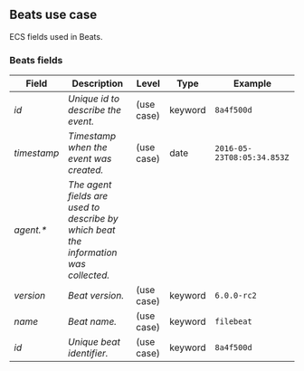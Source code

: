 ## Beats use case

ECS fields used in Beats.

### <a name="beats"></a> Beats fields


| Field  | Description  | Level  | Type  | Example  |
|---|---|---|---|---|
| <a name="id"></a>*id* | *Unique id to describe the event.<br/>* | (use case) | keyword | `8a4f500d` |
| <a name="timestamp"></a>*timestamp* | *Timestamp when the event was created.<br/>* | (use case) | date | `2016-05-23T08:05:34.853Z` |
| <a name="agent.&ast;"></a>*agent.&ast;* | *The agent fields are used to describe by which beat the information was collected.* |  |  |  |
| <a name="version"></a>*version* | *Beat version.<br/>* | (use case) | keyword | `6.0.0-rc2` |
| <a name="name"></a>*name* | *Beat name.<br/>* | (use case) | keyword | `filebeat` |
| <a name="id"></a>*id* | *Unique beat identifier.<br/>* | (use case) | keyword | `8a4f500d` |



